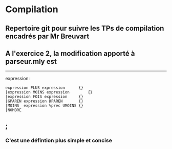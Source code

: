 # Compilation
## Repertoire git pour suivre les TPs de compilation encadrés par Mr Breuvart 

## A l'exercice 2, la modification apporté à **parseur.mly** est 

 ----------------------
 expression:
 
	expression PLUS expression		{}
	|expression MOINS expression		{}
	|expression FOIS expression		{}
	|GPAREN expression DPAREN		{}
	|MOINS	expression %prec UMOINS	{}
	|NOMBRE
;
-----------------------
### C'est une défintion plus simple et concise 
